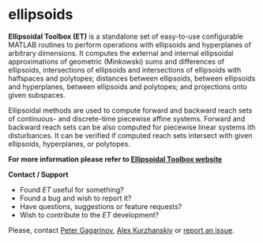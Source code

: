 ellipsoids
==========
**Ellipsoidal Toolbox (ET)** is a standalone set of easy-to-use configurable MATLAB routines to perform 
operations with ellipsoids and hyperplanes of arbitrary dimensions. It computes the external and internal 
ellipsoidal approximations of geometric (Minkowski) sums and differences of ellipsoids, intersections of 
ellipsoids and intersections of ellipsoids with halfspaces and polytopes; distances between ellipsoids, 
between ellipsoids and hyperplanes, between ellipsoids and polytopes; and projections onto given subspaces.

Ellipsoidal methods are used to compute forward and backward reach sets of continuous- and discrete-time 
piecewise affine systems. Forward and backward reach sets can be also computed for piecewise linear systems 
ith disturbances. It can be verified if computed reach sets intersect with given ellipsoids, hyperplanes, 
or polytopes. 

**For more information please refer to [Ellipsoidal Toolbox website](http://systemanalysisdpt-cmc-msu.github.io/ellipsoids)**



**Contact / Support**


-   Found *ET* useful for something?
-   Found a bug and wish to report it?
-   Have questions, suggestions or feature requests?
-   Wish to contribute to the *ET* development? 

Please, contact [Peter Gagarinov](https://github.com/pgagarinov), [Alex Kurzhanskiy](http://lihodeev.com) or [report an issue](https://github.com/SystemAnalysisDpt-CMC-MSU/ellipsoids/issues).


